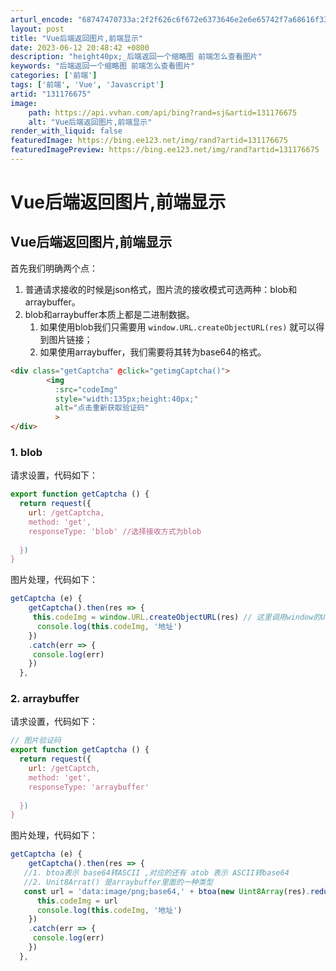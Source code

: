 ```yaml
---
arturl_encode: "68747470733a:2f2f626c6f672e6373646e2e6e65742f7a68616f333735362f:61727469636c652f64657461696c732f313331313736363735"
layout: post
title: "Vue后端返回图片,前端显示"
date: 2023-06-12 20:48:42 +0800
description: "height40px;_后端返回一个缩略图 前端怎么查看图片"
keywords: "后端返回一个缩略图 前端怎么查看图片"
categories: ['前端']
tags: ['前端', 'Vue', 'Javascript']
artid: "131176675"
image:
    path: https://api.vvhan.com/api/bing?rand=sj&artid=131176675
    alt: "Vue后端返回图片,前端显示"
render_with_liquid: false
featuredImage: https://bing.ee123.net/img/rand?artid=131176675
featuredImagePreview: https://bing.ee123.net/img/rand?artid=131176675
---
```


# Vue后端返回图片,前端显示

## Vue后端返回图片,前端显示

首先我们明确两个点：

1. 普通请求接收的时候是json格式，图片流的接收模式可选两种：blob和arraybuffer。
2. blob和arraybuffer本质上都是二进制数据。
   1. 如果使用blob我们只需要用
      `window.URL.createObjectURL(res)`
      就可以得到图片链接；
   2. 如果使用arraybuffer，我们需要将其转为base64的格式。

```html
<div class="getCaptcha" @click="getimgCaptcha()">
        <img
          :src="codeImg"
          style="width:135px;height:40px;"
          alt="点击重新获取验证码"
          >
</div>

```

### 1. blob

请求设置，代码如下：

```js
export function getCaptcha () {
  return request({
    url: /getCaptcha,
    method: 'get',
    responseType: 'blob' //选择接收方式为blob
 
  })
}

```

图片处理，代码如下：

```js
getCaptcha (e) {
    getCaptcha().then(res => {
     this.codeImg = window.URL.createObjectURL(res) // 这里调用window的URL方法
      console.log(this.codeImg, '地址')
    })
    .catch(err => {
     console.log(err)
    })
  },

```

### 2. arraybuffer

请求设置，代码如下：

```js
// 图片验证码
export function getCaptcha () {
  return request({
    url: /getCaptch,
    method: 'get',
    responseType: 'arraybuffer'
 
  })
}

```

图片处理，代码如下：

```js
getCaptcha (e) {
    getCaptcha().then(res => {
   //1. btoa表示 base64转ASCII ,对应的还有 atob 表示 ASCII转base64
   //2. Unit8Arrat() 是arraybuffer里面的一种类型
   const url = 'data:image/png;base64,' + btoa(new Uint8Array(res).reduce((data, byte) => data + String.fromCharCode(byte), ''))
      this.codeImg = url
      console.log(this.codeImg, '地址')
    })
    .catch(err => {
     console.log(err)
    })
  },

```